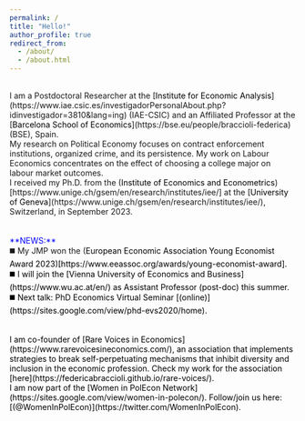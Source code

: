 ```yaml
---
permalink: /
title: "Hello!"
author_profile: true
redirect_from: 
  - /about/
  - /about.html
---
```

<br />
I am a Postdoctoral Researcher at the [<span style="color:black">Institute for Economic Analysis</span>](https://www.iae.csic.es/investigadorPersonalAbout.php?idinvestigador=3810&lang=ing) (IAE-CSIC) and an Affiliated Professor at the [<span style="color:black">Barcelona School of Economics</span>](https://bse.eu/people/braccioli-federica) (BSE), Spain. <br />
My research on Political Economy focuses on contract enforcement institutions, organized crime, and its persistence. My work on Labour Economics concentrates on the effect of choosing a college major on labour market outcomes. <br />
I received my Ph.D. from the (<span style="color:black">Institute of Economics and Econometrics</span>)[https://www.unige.ch/gsem/en/research/institutes/iee/] at the [<span style="color:black">University of Geneva</span>](https://www.unige.ch/gsem/en/research/institutes/iee/), Switzerland, in September 2023. <br />
<br />
<br />
<span style="color:blue">**NEWS:**</span> <br />
◼️ My JMP won the (<span style="color:black">European Economic Association Young Economist Award 2023<span style="color:black">)[https://www.eeassoc.org/awards/young-economist-award].  <br />
◼️ I will join the [<span style="color:black">Vienna University of Economics and Business</span>](https://www.wu.ac.at/en/) as Assistant Professor (post-doc) this summer. <br />
◼️ Next talk: PhD Economics Virtual Seminar [<span style="color:black">(online)</span>](https://sites.google.com/view/phd-evs2020/home). <br />
<br />
<br />
I am co-founder of [<span style="color:black">Rare Voices in Economics</span>](https://www.rarevoicesineconomics.com/), an association that implements strategies to break self-perpetuating mechanisms that inhibit diversity and inclusion in the economic profession. Check my work for the association [<span style="color:black">here</span>](https://federicabraccioli.github.io/rare-voices/). <br />
I am now part of the [<span style="color:black">Women in PolEcon Network</span>](https://sites.google.com/view/women-in-polecon/). Follow/join us here: [<span style="color:black">(@WomenInPolEcon)</span>](https://twitter.com/WomenInPolEcon).
<!-- ![Alt Text](/images/IAE_logo.jpg){: width="25%" style="float: right;" } ![Alt Text](/images/bse_logo_large.png){: width="30%" style="float: right;" } -->
